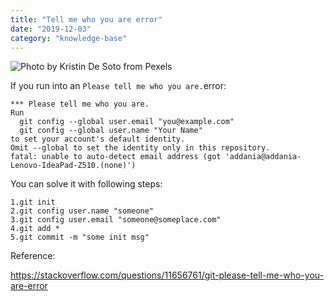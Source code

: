 ```yaml
---
title: "Tell me who you are error"
date: "2019-12-03"
category: "knowledge-base"
---
```


![](https://i.imgur.com/J4QhoGt.jpg "Photo by 
Kristin De Soto from Pexels")

If you run into an <code>Please tell me who you are.</code>error:
```
*** Please tell me who you are.
Run
  git config --global user.email "you@example.com"
  git config --global user.name "Your Name"
to set your account's default identity.
Omit --global to set the identity only in this repository.
fatal: unable to auto-detect email address (got 'addania@addania-Lenovo-IdeaPad-Z510.(none)')

```

You can solve it with following steps:
```
1.git init
2.git config user.name "someone"
3.git config user.email "someone@someplace.com"
4.git add *
5.git commit -m "some init msg"
```

Reference:

https://stackoverflow.com/questions/11656761/git-please-tell-me-who-you-are-error